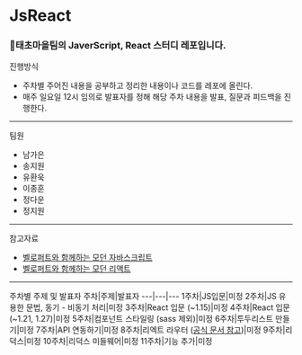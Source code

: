 # JsReact 

### 🏡태초마을팀의 JaverScript, React 스터디 레포입니다. 

진행방식   
*   주차별 주어진 내용을 공부하고 정리한 내용이나 코드를 레포에 올린다.
*   매주 일요일 12시 임의로 발표자를 정해 해당 주차 내용을 발표, 질문과 피드백을 진행한다.

***

팀원
*   남가은
*   송지원
*   유환욱
*   이종훈
*   정다운
*   정지원

***

참고자료
*   [벨로퍼트와 함께하는 모던 자바스크립트](https://learnjs.vlpt.us/)
*   [벨로퍼트와 함께하는 모던 리액트](https://react.vlpt.us/)

***

주차별 주제 및 발표자 
주차|주제|발표자
---|---|---
1주차|JS입문|미정
2주차|JS 유용한 문법, 동기 - 비동기 처리|미정
3주차|React 입문 (~1.15)|미정
4주차|React 입문 (~1.21, 1.27)|미정
5주차|컴포넌트 스타일링 (sass 제외)|미정
6주차|투두리스트 만들기|미정
7주차|API 연동하기|미정
8주차|리엑트 라우터 ([공식 문서 참고](https://ko.reactjs.org/docs/getting-started.html))|미정
9주차|리덕스|미정
10주차|리덕스 미들웨어|미정
11주차|기능 추가|미정
